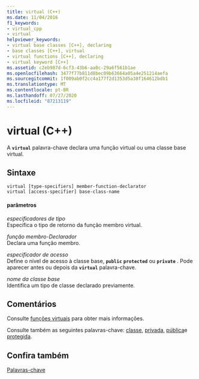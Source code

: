 ```yaml
---
title: virtual (C++)
ms.date: 11/04/2016
f1_keywords:
- virtual_cpp
- virtual
helpviewer_keywords:
- virtual base classes [C++], declaring
- base classes [C++], virtual
- virtual functions [C++], declaring
- virtual keyword [C++]
ms.assetid: c2eb987d-6cf3-43b6-aa0c-29a6f561b1ae
ms.openlocfilehash: 3477f77b811d8bec09b63664a05a4e251214aefa
ms.sourcegitcommit: 1f009ab0f2cc4a177f2d1353d5a38f164612bdb1
ms.translationtype: MT
ms.contentlocale: pt-BR
ms.lasthandoff: 07/27/2020
ms.locfileid: "87213119"
---
```

# <a name="virtual-c"></a>virtual (C++)

A **`virtual`** palavra-chave declara uma função virtual ou uma classe base virtual.

## <a name="syntax"></a>Sintaxe

```
virtual [type-specifiers] member-function-declarator
virtual [access-specifier] base-class-name
```

#### <a name="parameters"></a>parâmetros

*especificadores de tipo*<br/>
Especifica o tipo de retorno da função membro virtual.

*função membro-Declarador*<br/>
Declara uma função membro.

*especificador de acesso*<br/>
Define o nível de acesso à classe base, **`public`** **`protected`** ou **`private`** . Pode aparecer antes ou depois da **`virtual`** palavra-chave.

*nome da classe base*<br/>
Identifica um tipo de classe declarado previamente.

## <a name="remarks"></a>Comentários

Consulte [funções virtuais](../cpp/virtual-functions.md) para obter mais informações.

Consulte também as seguintes palavras-chave: [classe](../cpp/class-cpp.md), [privada](../cpp/private-cpp.md), [pública](../cpp/public-cpp.md)e [protegida](../cpp/protected-cpp.md).

## <a name="see-also"></a>Confira também

[Palavras-chave](../cpp/keywords-cpp.md)
